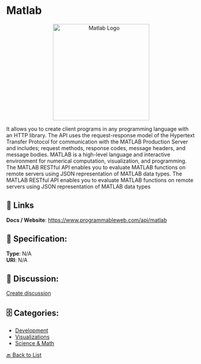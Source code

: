 # Matlab
<p align="center">
    <img width="256" src="https://raw.githubusercontent.com/apis-list/apis-list/main/apis/matlab/logo_256x256.png" alt="Matlab Logo"/>
</p>

It allows you to create client programs in any programming language with an HTTP library.  The API uses the request-response model of the Hypertext Transfer Protocol for communication with the MATLAB Production Server and includes; request methods, response codes, message headers, and message bodies.  MATLAB is a high-level language and interactive environment for numerical computation, visualization, and programming. The MATLAB RESTful API enables you to evaluate MATLAB functions on remote servers using JSON representation of MATLAB data types.  The MATLAB RESTful API enables you to evaluate MATLAB functions on remote servers using JSON representation of MATLAB data types

##  🔗 Links
**Docs / Website**: https://www.programmableweb.com/api/matlab

## 🧬 Specification:
**Type**: N/A  
**URI**: N/A

## 💬 Discussion:
[Create discussion](https://github.com/apis-list/apis-list/discussions/new)

## 🗄️ Categories:
- [Development](https://github.com/apis-list/apis-list#development)
- [Visualizations](https://github.com/apis-list/apis-list#visualizations)
- [Science & Math](https://github.com/apis-list/apis-list#science--math)




[🔙 Back to List](https://github.com/apis-list/apis-list)
